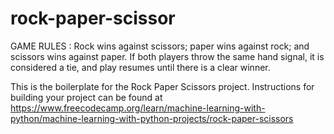# rock-paper-scissor
GAME RULES : Rock wins against scissors; paper wins against rock; and scissors wins against paper. If both players throw the same hand signal, it is considered a tie, and play resumes until there is a clear winner.

This is the boilerplate for the Rock Paper Scissors project. Instructions for building your project can be found at https://www.freecodecamp.org/learn/machine-learning-with-python/machine-learning-with-python-projects/rock-paper-scissors
